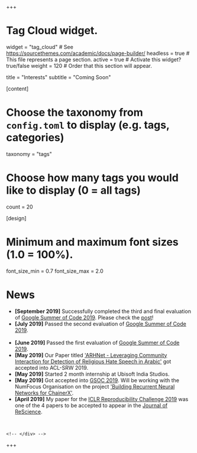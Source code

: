 +++
# Tag Cloud widget.
widget = "tag_cloud"  # See https://sourcethemes.com/academic/docs/page-builder/
headless = true  # This file represents a page section.
active = true  # Activate this widget? true/false
weight = 120  # Order that this section will appear.

title = "Interests"
subtitle = "Coming Soon"

[content]
  # Choose the taxonomy from `config.toml` to display (e.g. tags, categories)
  taxonomy = "tags"
  
  # Choose how many tags you would like to display (0 = all tags)
  count = 20

[design]
  # Minimum and maximum font sizes (1.0 = 100%).
  font_size_min = 0.7
  font_size_max = 2.0
<item>
	<!-- <div style="display: flex; flex-direction: row; justify-content: center; align-items: flex-start;"> -->
	<div class="container">
		<div class="row">
			<div class="col-12 col-lg-4">
				<title>News</title>
				<h1>News</h1>
			</div>
			<div class="col-12 col-lg-8">
				<ul>
				<li> <b>[September 2019]</b> Successfully completed the third and final evaluation of <a href="https://summerofcode.withgoogle.com/" target="_blank">Google Summer of Code 2019</a>. Please check the <a href="post/gsoc_final/" target="_blank">post</a>!</li>	
				<li> <b>[July 2019]</b>  Passed the second evaluation of <a href="https://summerofcode.withgoogle.com/" target="_blank">Google Summer of Code 2019</a>.</li> 	
				<li> <b>[June 2019]</b> Passed the first evaluation of <a href="https://summerofcode.withgoogle.com/" target="_blank">Google Summer of Code 2019</a>.</li>
				<li> <b>[May 2019]</b> Our Paper titled  <a href="https://aclweb.org/anthology/papers/P/P19/P19-2038/" target="_blank">'ARHNet - Leveraging Community Interaction for Detection of Religious Hate Speech in Arabic'</a> got accepted into ACL-SRW 2019.</li>
				<li> <b>[May 2019]</b> Started 2 month internship at Ubisoft India Studios.</li>
				<li> <b>[May 2019]</b> Got accepted into <a href="https://summerofcode.withgoogle.com/" target="_blank">GSOC 2019</a>. Will be working with the NumFocus Organisation on the project <a href="https://summerofcode.withgoogle.com/projects/#4846902464479232">'Building Recurrent Neural Networks for ChainerX'</a>.</li>
				<li> <b>[April 2019]</b> My paper for the <a href="https://reproducibility-challenge.github.io/iclr_2019/" target="_blank">ICLR Reproducibility Challenge 2019</a> was one of the 4 papers to be accepted to appear in the <a href="https://rescience.github.io/bibliography/Didolkar_2019.html">Journal of ReScience</a>.</li>
				</ul>
			</div>			
		</div>
	</div>

	
	 
	<!-- </div> -->

+++
